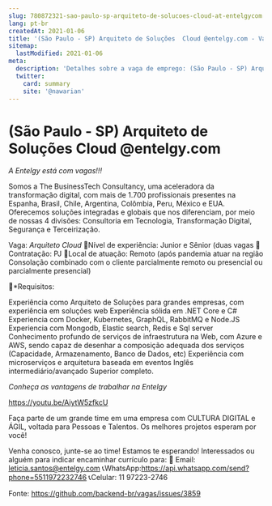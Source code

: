 ```yaml
---
slug: 780872321-sao-paulo-sp-arquiteto-de-solucoes-cloud-at-entelgycom
lang: pt-br
createdAt: 2021-01-06
title: '(São Paulo - SP) Arquiteto de Soluções  Cloud @entelgy.com - Vaga de Emprego'
sitemap:
  lastModified: 2021-01-06
meta:
  description: 'Detalhes sobre a vaga de emprego: (São Paulo - SP) Arquiteto de Soluções  Cloud @entelgy.com'
  twitter:
    card: summary
    site: '@nawarian'
---
```


# (São Paulo - SP) Arquiteto de Soluções  Cloud @entelgy.com

*A Entelgy está com vagas!!!*

Somos a The BusinessTech Consultancy, uma aceleradora da transformação digital, com mais de 1.700 profissionais presentes na Espanha, Brasil, Chile, Argentina, Colômbia, Peru, México e EUA. 
Oferecemos soluções integradas e globais que nos diferenciam, por meio de nossas 4 divisões: 
Consultoria em Tecnologia, Transformação Digital, Segurança e Terceirização.

Vaga:
*Arquiteto Cloud*
📌Nível de experiência: Junior e Sênior (duas vagas
📝Contratação: PJ
📍Local de atuação: Remoto (após pandemia atuar na região Consolação combinado com o cliente parcialmente remoto ou presencial ou parcialmente presencial)

📌*Requisitos:

Experiência como Arquiteto de Soluções para grandes empresas, com experiência em soluções web
Experiência sólida em .NET Core e C#
Experiencia com Docker, Kubernetes, GraphQL, RabbitMQ e Node.JS
Experiencia com Mongodb, Elastic search, Redis e Sql server
Conhecimento profundo de serviços de infraestrutura na Web, com Azure e AWS, sendo capaz de desenhar a composição adequada dos serviços (Capacidade, Armazenamento, Banco de Dados, etc)
Experiência com microserviços e arquitetura baseada em eventos
Inglês intermediário/avançado
Superior completo.

*Conheça as vantagens de trabalhar na Entelgy*

https://youtu.be/AiytW5zfkcU
 
Faça parte de um grande time em uma empresa com CULTURA DIGITAL e ÁGIL, voltada para Pessoas e Talentos.
Os melhores projetos esperam por você!

Venha conosco, junte-se ao time! Estamos te esperando!
Interessados ou alguém para indicar encaminhar currículo para:
📩 Email: leticia.santos@entelgy.com
📞WhatsApp:https://api.whatsapp.com/send?phone=5511972232746
📞Celular: 11 97223-2746

Fonte: https://github.com/backend-br/vagas/issues/3859